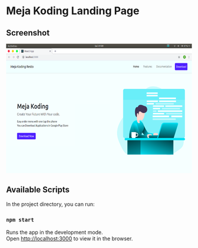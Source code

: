 # Meja Koding Landing Page

## Screenshot

<p float="left">
  <img src="src/assets/img/demo.png" width="600" height="350" alt="Enter Table Number Empty"/>
</p>

## Available Scripts

In the project directory, you can run:

### `npm start`

Runs the app in the development mode.<br>
Open [http://localhost:3000](http://localhost:3000) to view it in the browser.
